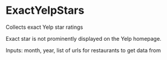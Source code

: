 # ExactYelpStars
Collects exact Yelp star ratings 

Exact star is not prominently displayed on the Yelp homepage. 

Inputs: month, year, list of urls for restaurants to get data from 

